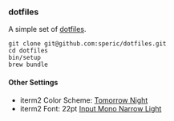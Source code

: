 ### dotfiles

A simple set of [dotfiles](http://dotfiles.github.com/).

```
git clone git@github.com:speric/dotfiles.git
cd dotfiles
bin/setup
brew bundle
```

#### Other Settings
* iterm2 Color Scheme: [Tomorrow Night](https://github.com/chriskempson/tomorrow-theme/blob/master/iTerm2/Tomorrow%20Night.itermcolors)
* iterm2 Font: 22pt [Input Mono Narrow Light](http://input.fontbureau.com/info/)
